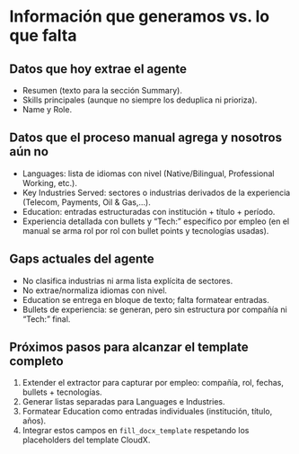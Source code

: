 # Información que generamos vs. lo que falta

## Datos que hoy extrae el agente
- Resumen (texto para la sección Summary).
- Skills principales (aunque no siempre los deduplica ni prioriza).
- Name y Role.

## Datos que el proceso manual agrega y nosotros aún no
- Languages: lista de idiomas con nivel (Native/Bilingual, Professional Working, etc.).
- Key Industries Served: sectores o industrias derivados de la experiencia (Telecom, Payments, Oil & Gas,…).
- Education: entradas estructuradas con institución + título + período.
- Experiencia detallada con bullets y “Tech:” específico por empleo (en el manual se arma rol por rol con bullet points y tecnologías usadas).

## Gaps actuales del agente
- No clasifica industrias ni arma lista explícita de sectores.
- No extrae/normaliza idiomas con nivel.
- Education se entrega en bloque de texto; falta formatear entradas.
- Bullets de experiencia: se generan, pero sin estructura por compañía ni “Tech:” final.

## Próximos pasos para alcanzar el template completo
1. Extender el extractor para capturar por empleo: compañía, rol, fechas, bullets + tecnologías.
2. Generar listas separadas para Languages e Industries.
3. Formatear Education como entradas individuales (institución, título, años).
4. Integrar estos campos en `fill_docx_template` respetando los placeholders del template CloudX.
